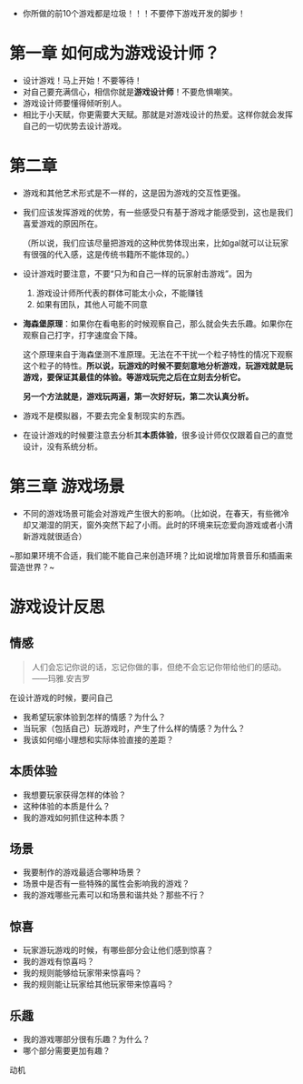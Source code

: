 - 你所做的前10个游戏都是垃圾！！！不要停下游戏开发的脚步！

# 第一章 如何成为游戏设计师？

- 设计游戏！马上开始！不要等待！
- 对自己要充满信心，相信你就是**游戏设计师**！不要危惧嘲笑。
- 游戏设计师要懂得倾听别人。
- 相比于小天赋，你更需要大天赋。那就是对游戏设计的热爱。这样你就会发挥自己的一切优势去设计游戏。







# 第二章

- 游戏和其他艺术形式是不一样的，这是因为游戏的交互性更强。

- 我们应该发挥游戏的优势，有一些感受只有基于游戏才能感受到，这也是我们喜爱游戏的原因所在。

  （所以说，我们应该尽量把游戏的这种优势体现出来，比如gal就可以让玩家有很强的代入感，这是传统书籍所不能体现的。）

- 设计游戏时要注意，不要“只为和自己一样的玩家射击游戏”。因为

  1. 游戏设计师所代表的群体可能太小众，不能赚钱
  2. 如果有团队，其他人可能不同意

- **海森堡原理**：如果你在看电影的时候观察自己，那么就会失去乐趣。如果你在观察自己打字，打字速度会下降。

  这个原理来自于海森堡测不准原理。无法在不干扰一个粒子特性的情况下观察这个粒子的特性。**所以说，玩游戏的时候不要刻意地分析游戏，玩游戏就是玩游戏，要保证其最佳的体验。等游戏玩完之后在立刻去分析它。**

  **另一个方法就是，游戏玩两遍，第一次好好玩，第二次认真分析。**

- 游戏不是模拟器，不要去完全复制现实的东西。

- 在设计游戏的时候要注意去分析其**本质体验**，很多设计师仅仅跟着自己的直觉设计，没有系统分析。









# 第三章 游戏场景

- 不同的游戏场景可能会对游戏产生很大的影响。（比如说，在春天，有些微冷却又潮湿的阴天，窗外突然下起了小雨。此时的环境来玩恋爱向游戏或者小清新游戏就很适合）



~那如果环境不合适，我们能不能自己来创造环境？比如说增加背景音乐和插画来营造世界？~



# 游戏设计反思

## 情感

> 人们会忘记你说的话，忘记你做的事，但绝不会忘记你带给他们的感动。   ——玛雅.安吉罗

在设计游戏的时候，要问自己

- 我希望玩家体验到怎样的情感？为什么？
- 当玩家（包括自己）玩游戏时，产生了什么样的情感？为什么？
- 我该如何缩小理想和实际体验直接的差距？

## 本质体验

- 我想要玩家获得怎样的体验？
- 这种体验的本质是什么？
- 我的游戏如何抓住这种本质？

## 场景

- 我要制作的游戏最适合哪种场景？
- 场景中是否有一些特殊的属性会影响我的游戏？
- 我的游戏哪些元素可以和场景和谐共处？那些不行？

## 惊喜

- 玩家游玩游戏的时候，有哪些部分会让他们感到惊喜？
- 我的游戏有惊喜吗？
- 我的规则能够给玩家带来惊喜吗？
- 我的规则能让玩家给其他玩家带来惊喜吗？

## 乐趣

- 我的游戏哪部分很有乐趣？为什么？
- 哪个部分需要更加有趣？







动机